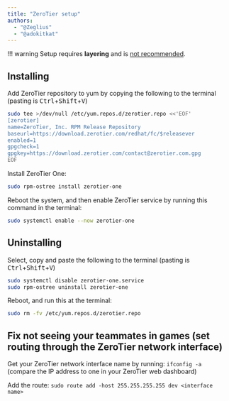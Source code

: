 ```yaml
---
title: "ZeroTier setup"
authors:
  - "@Zeglius"
  - "@adokitkat"
---
```


!!! warning
    Setup requires **layering** and is [not recommended](/Installing_and_Managing_Software/rpm-ostree/#major-caveats-using-rpm-ostree).

## Installing

Add ZeroTier repository to yum by copying the following to the terminal (pasting is <kbd>Ctrl</kbd>+<kbd>Shift</kbd>+<kbd>V</kbd>)

```sh
sudo tee >/dev/null /etc/yum.repos.d/zerotier.repo <<'EOF'
[zerotier]
name=ZeroTier, Inc. RPM Release Repository
baseurl=https://download.zerotier.com/redhat/fc/$releasever
enabled=1
gpgcheck=1
gpgkey=https://download.zerotier.com/contact@zerotier.com.gpg
EOF
```

Install ZeroTier One:

```sh
sudo rpm-ostree install zerotier-one
```

Reboot the system, and then enable ZeroTier service by running this command in the terminal:

```sh
sudo systemctl enable --now zerotier-one
```

## Uninstalling

Select, copy and paste the following to the terminal (pasting is <kbd>Ctrl</kbd>+<kbd>Shift</kbd>+<kbd>V</kbd>)

```sh
sudo systemctl disable zerotier-one.service
sudo rpm-ostree uninstall zerotier-one
```

Reboot, and run this at the terminal:

```sh
sudo rm -fv /etc/yum.repos.d/zerotier.repo
```

## Fix not seeing your teammates in games (set routing through the ZeroTier network interface)

Get your ZeroTier network interface name by running: `ifconfig -a` (compare the IP address to one in your ZeroTier web dashboard)

Add the route: `sudo route add -host 255.255.255.255 dev <interface name>`
